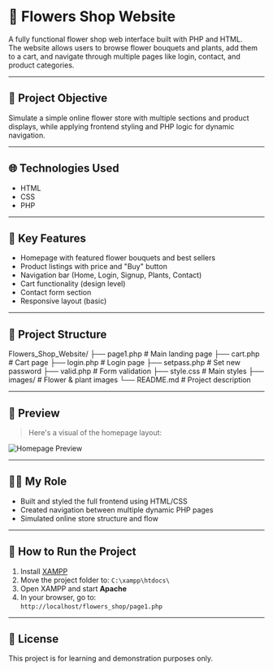 # 💐 Flowers Shop Website

A fully functional flower shop web interface built with PHP and HTML.  
The website allows users to browse flower bouquets and plants, add them to a cart, and navigate through multiple pages like login, contact, and product categories.

---

## 🎯 Project Objective

Simulate a simple online flower store with multiple sections and product displays, while applying frontend styling and PHP logic for dynamic navigation.

---

## 🌐 Technologies Used

- HTML
- CSS
- PHP

---

## 🛒 Key Features

- Homepage with featured flower bouquets and best sellers
- Product listings with price and "Buy" button
- Navigation bar (Home, Login, Signup, Plants, Contact)
- Cart functionality (design level)
- Contact form section
- Responsive layout (basic)

---

## 📂 Project Structure

Flowers_Shop_Website/
├── page1.php # Main landing page
├── cart.php # Cart page
├── login.php # Login page
├── setpass.php # Set new password
├── valid.php # Form validation
├── style.css # Main styles
├── images/ # Flower & plant images
└── README.md # Project description


---

## 📸 Preview

> Here's a visual of the homepage layout:

![Homepage Preview](./flowers-preview.png)

---

## 👩‍💻 My Role

- Built and styled the full frontend using HTML/CSS
- Created navigation between multiple dynamic PHP pages
- Simulated online store structure and flow

---

## 🚀 How to Run the Project

1. Install [XAMPP](https://www.apachefriends.org/)
2. Move the project folder to: `C:\xampp\htdocs\`
3. Open XAMPP and start **Apache**
4. In your browser, go to:  
   `http://localhost/flowers_shop/page1.php`


---

## 📝 License

This project is for learning and demonstration purposes only.

